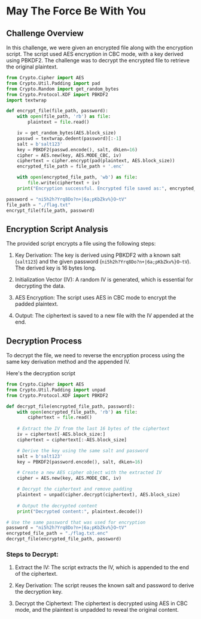 # May The Force Be With You
## Challenge Overview
In this challenge, we were given an encrypted file along with the encryption script. The script used AES encryption in CBC mode, with a key derived using PBKDF2. The challenge was to decrypt the encrypted file to retrieve the original plaintext.
```python
from Crypto.Cipher import AES
from Crypto.Util.Padding import pad
from Crypto.Random import get_random_bytes
from Crypto.Protocol.KDF import PBKDF2
import textwrap

def encrypt_file(file_path, password):
    with open(file_path, 'rb') as file:
        plaintext = file.read()

    iv = get_random_bytes(AES.block_size)
    passwd = textwrap.dedent(password)[:-1]
    salt = b'salt123'  
    key = PBKDF2(passwd.encode(), salt, dkLen=16)
    cipher = AES.new(key, AES.MODE_CBC, iv)
    ciphertext = cipher.encrypt(pad(plaintext, AES.block_size))
    encrypted_file_path = file_path + '.enc'

    with open(encrypted_file_path, 'wb') as file:
        file.write(ciphertext + iv)
    print("Encryption successful. Encrypted file saved as:", encrypted_file_path)

password = "ni5h2h?Yrq8Do?n+|6a;pKbZkv%}O~tV" 
file_path = "./flag.txt"   
encrypt_file(file_path, password)
```
## Encryption Script Analysis
The provided script encrypts a file using the following steps:

1. Key Derivation: The key is derived using PBKDF2 with a known salt (```salt123```) and the given password (```ni5h2h?Yrq8Do?n+|6a;pKbZkv%}O~tV```). The derived key is 16 bytes long.

2. Initialization Vector (IV): A random IV is generated, which is essential for decrypting the data.

3. AES Encryption: The script uses AES in CBC mode to encrypt the padded plaintext.

4. Output: The ciphertext is saved to a new file with the IV appended at the end.

## Decryption Process
To decrypt the file, we need to reverse the encryption process using the same key derivation method and the appended IV.

Here's the decryption script

```python
from Crypto.Cipher import AES
from Crypto.Util.Padding import unpad
from Crypto.Protocol.KDF import PBKDF2

def decrypt_file(encrypted_file_path, password):
    with open(encrypted_file_path, 'rb') as file:
        ciphertext = file.read()
    
    # Extract the IV from the last 16 bytes of the ciphertext
    iv = ciphertext[-AES.block_size:]
    ciphertext = ciphertext[:-AES.block_size]

    # Derive the key using the same salt and password
    salt = b'salt123'
    key = PBKDF2(password.encode(), salt, dkLen=16)

    # Create a new AES cipher object with the extracted IV
    cipher = AES.new(key, AES.MODE_CBC, iv)

    # Decrypt the ciphertext and remove padding
    plaintext = unpad(cipher.decrypt(ciphertext), AES.block_size)
    
    # Output the decrypted content
    print("Decrypted content:", plaintext.decode())

# Use the same password that was used for encryption
password = "ni5h2h?Yrq8Do?n+|6a;pKbZkv%}O~tV"
encrypted_file_path = "./flag.txt.enc"
decrypt_file(encrypted_file_path, password)
```
### Steps to Decrypt:
1. Extract the IV: The script extracts the IV, which is appended to the end of the ciphertext.

2. Key Derivation: The script reuses the known salt and password to derive the decryption key.

3. Decrypt the Ciphertext: The ciphertext is decrypted using AES in CBC mode, and the plaintext is unpadded to reveal the original content.
